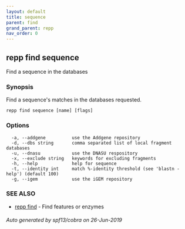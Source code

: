 ```yaml
---
layout: default
title: sequence
parent: find
grand_parent: repp
nav_order: 0
---
```

## repp find sequence

Find a sequence in the databases

### Synopsis

Find a sequence's matches in the databases requested.

```
repp find sequence [name] [flags]
```

### Options

```
  -a, --addgene          use the Addgene repository
  -d, --dbs string       comma separated list of local fragment databases
  -u, --dnasu            use the DNASU respository
  -x, --exclude string   keywords for excluding fragments
  -h, --help             help for sequence
  -t, --identity int     match %-identity threshold (see 'blastn -help') (default 100)
  -g, --igem             use the iGEM repository
```

### SEE ALSO

* [repp find](repp_find)	 - Find features or enzymes

###### Auto generated by spf13/cobra on 26-Jun-2019
